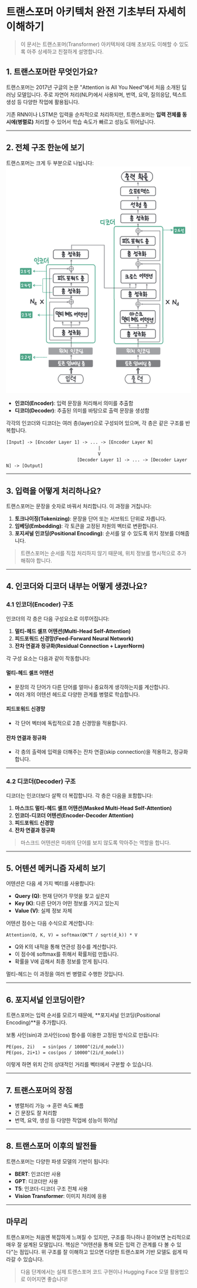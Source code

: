 # 트랜스포머 아키텍처 완전 기초부터 자세히 이해하기

> 이 문서는 트랜스포머(Transformer) 아키텍처에 대해 초보자도 이해할 수 있도록 아주 상세하고 친절하게 설명합니다.

## 1. 트랜스포머란 무엇인가요?

트랜스포머는 2017년 구글의 논문 "Attention is All You Need"에서 처음 소개된 딥러닝 모델입니다. 주로 자연어 처리(NLP)에서 사용되며, 번역, 요약, 질의응답, 텍스트 생성 등 다양한 작업에 활용됩니다.

기존 RNN이나 LSTM은 입력을 순차적으로 처리하지만, 트랜스포머는 **입력 전체를 동시에(병렬로)** 처리할 수 있어서 학습 속도가 빠르고 성능도 뛰어납니다.

---

## 2. 전체 구조 한눈에 보기

트랜스포머는 크게 두 부분으로 나뉩니다:
![transformer_architecture](./images/transformer_basic_architecture.png)

- **인코더(Encoder)**: 입력 문장을 처리해서 의미를 추출함
- **디코더(Decoder)**: 추출된 의미를 바탕으로 출력 문장을 생성함

각각의 인코더와 디코더는 여러 층(layer)으로 구성되어 있으며, 각 층은 같은 구조를 반복합니다.

```
[Input] -> [Encoder Layer 1] -> ... -> [Encoder Layer N]
                                   |
                                   V
                           [Decoder Layer 1] -> ... -> [Decoder Layer N] -> [Output]
```

---

## 3. 입력을 어떻게 처리하나요?

트랜스포머는 문장을 숫자로 바꿔서 처리합니다. 이 과정을 거칩니다:

1. **토크나이징(Tokenizing)**: 문장을 단어 또는 서브워드 단위로 자릅니다.
2. **임베딩(Embedding)**: 각 토큰을 고정된 차원의 벡터로 변환합니다.
3. **포지셔널 인코딩(Positional Encoding)**: 순서를 알 수 있도록 위치 정보를 더해줍니다.

> 트랜스포머는 순서를 직접 처리하지 않기 때문에, 위치 정보를 명시적으로 추가해줘야 합니다.

---

## 4. 인코더와 디코더 내부는 어떻게 생겼나요?

### 4.1 인코더(Encoder) 구조

인코더의 각 층은 다음 구성요소로 이루어집니다:

1. **멀티-헤드 셀프 어텐션(Multi-Head Self-Attention)**
2. **피드포워드 신경망(Feed-Forward Neural Network)**
3. **잔차 연결과 정규화(Residual Connection + LayerNorm)**

각 구성 요소는 다음과 같이 작동합니다:

#### 멀티-헤드 셀프 어텐션
- 문장의 각 단어가 다른 단어를 얼마나 중요하게 생각하는지를 계산합니다.
- 여러 개의 어텐션 헤드로 다양한 관계를 병렬로 학습합니다.

#### 피드포워드 신경망
- 각 단어 벡터에 독립적으로 2층 신경망을 적용합니다.

#### 잔차 연결과 정규화
- 각 층의 출력에 입력을 더해주는 잔차 연결(skip connection)을 적용하고, 정규화합니다.

---

### 4.2 디코더(Decoder) 구조

디코더는 인코더보다 살짝 더 복잡합니다. 각 층은 다음을 포함합니다:

1. **마스크드 멀티-헤드 셀프 어텐션(Masked Multi-Head Self-Attention)**
2. **인코더-디코더 어텐션(Encoder-Decoder Attention)**
3. **피드포워드 신경망**
4. **잔차 연결과 정규화**

> 마스크드 어텐션은 미래의 단어를 보지 않도록 막아주는 역할을 합니다.

---

## 5. 어텐션 메커니즘 자세히 보기

어텐션은 다음 세 가지 벡터를 사용합니다:

- **Query (Q)**: 현재 단어가 무엇을 찾고 싶은지
- **Key (K)**: 다른 단어가 어떤 정보를 가지고 있는지
- **Value (V)**: 실제 정보 자체

어텐션 점수는 다음 수식으로 계산합니다:

```
Attention(Q, K, V) = softmax(QK^T / sqrt(d_k)) * V
```

- Q와 K의 내적을 통해 연관성 점수를 계산합니다.
- 이 점수에 softmax를 취해서 확률처럼 만듭니다.
- 확률을 V에 곱해서 최종 정보를 얻게 됩니다.

멀티-헤드는 이 과정을 여러 번 병렬로 수행한 것입니다.

---

## 6. 포지셔널 인코딩이란?

트랜스포머는 입력 순서를 모르기 때문에, **포지셔널 인코딩(Positional Encoding)**을 추가합니다.

보통 사인(sin)과 코사인(cos) 함수를 이용한 고정된 방식으로 만듭니다:

```
PE(pos, 2i)   = sin(pos / 10000^(2i/d_model))
PE(pos, 2i+1) = cos(pos / 10000^(2i/d_model))
```

이렇게 하면 위치 간의 상대적인 거리를 벡터에서 구분할 수 있습니다.

---

## 7. 트랜스포머의 장점

- 병렬처리 가능 → 훈련 속도 빠름
- 긴 문장도 잘 처리함
- 번역, 요약, 생성 등 다양한 작업에 성능이 뛰어남

---

## 8. 트랜스포머 이후의 발전들

트랜스포머는 다양한 파생 모델의 기반이 됩니다:

- **BERT**: 인코더만 사용
- **GPT**: 디코더만 사용
- **T5**: 인코더-디코더 구조 전체 사용
- **Vision Transformer**: 이미지 처리에 응용

---

## 마무리

트랜스포머는 처음엔 복잡하게 느껴질 수 있지만, 구조를 하나하나 뜯어보면 논리적으로 매우 잘 설계된 모델입니다. 핵심은 "어텐션을 통해 모든 입력 간 관계를 다 볼 수 있다"는 점입니다. 위 구조를 잘 이해하고 있으면 다양한 트랜스포머 기반 모델도 쉽게 따라갈 수 있습니다.

> 다음 단계에서는 실제 트랜스포머 코드 구현이나 Hugging Face 모델 활용법으로 이어지면 좋습니다!


